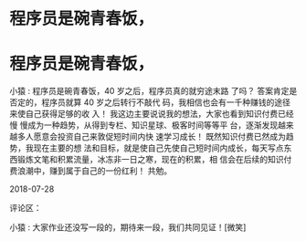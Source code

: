 # 程序员是碗青春饭，

# 程序员是碗青春饭，

小猿 : 程序员是碗青春饭，40 岁之后，程序员真的就穷途末路 了吗？ 答案肯定是否定的，程序员就算 40 岁之后转行不敲代 码，我相信也会有一千种赚钱的途径来使自己获得足够的收 入！ 我这边主要说说我的想法，大家也看到知识付费已经慢 慢成为一种趋势，从得到专栏、知识星球、极客时间等等平 台，逐渐发现越来越多人愿意会投资自己来敦促短时间内快 速学习成长！ 既然知识付费已然成为趋势，我现在主要的想 法和目标，就是使自己先使自己短时间内成长，每天写点东 西锻炼文笔和积累流量，冰冻非一日之寒，现在的积累，相 信会在后续的知识付费浪潮中，赚到属于自己的一份红利！ 共勉。

2018-07-28

评论区：

小猿 : 大家作业还没写一段的，期待来一段，我们共同见证！[微笑]
